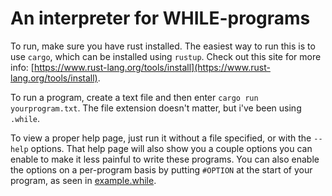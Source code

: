 # An interpreter for WHILE-programs

To run, make sure you have rust installed.
The easiest way to run this is to use `cargo`, which can be installed using `rustup`.
Check out this site for more info: [https://www.rust-lang.org/tools/install](https://www.rust-lang.org/tools/install).

To run a program, create a text file and then enter `cargo run yourprogram.txt`. The file extension doesn't matter, but i've been using `.while`. 

To view a proper help page, just run it without a file specified, or with the `--help` options. 
That help page will also show you a couple options you can enable to make it less painful to write these programs. You can also enable the options on a per-program basis by putting `#OPTION` at the start of your program, as seen in [example.while](example.while).

